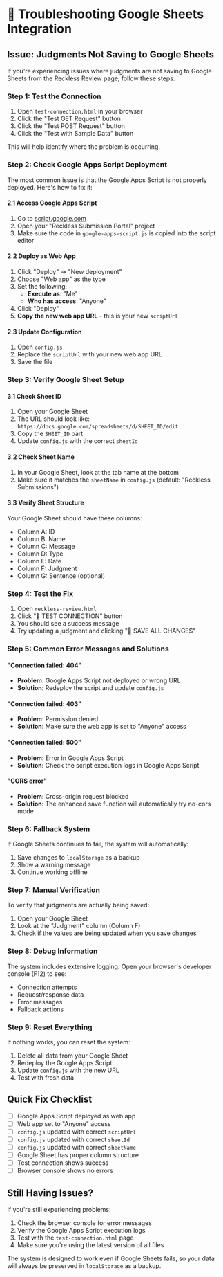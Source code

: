 # 🔧 Troubleshooting Google Sheets Integration

## Issue: Judgments Not Saving to Google Sheets

If you're experiencing issues where judgments are not saving to Google Sheets from the Reckless Review page, follow these steps:

### Step 1: Test the Connection

1. Open `test-connection.html` in your browser
2. Click the "Test GET Request" button
3. Click the "Test POST Request" button
4. Click the "Test with Sample Data" button

This will help identify where the problem is occurring.

### Step 2: Check Google Apps Script Deployment

The most common issue is that the Google Apps Script is not properly deployed. Here's how to fix it:

#### 2.1 Access Google Apps Script
1. Go to [script.google.com](https://script.google.com)
2. Open your "Reckless Submission Portal" project
3. Make sure the code in `google-apps-script.js` is copied into the script editor

#### 2.2 Deploy as Web App
1. Click "Deploy" → "New deployment"
2. Choose "Web app" as the type
3. Set the following:
   - **Execute as**: "Me"
   - **Who has access**: "Anyone"
4. Click "Deploy"
5. **Copy the new web app URL** - this is your new `scriptUrl`

#### 2.3 Update Configuration
1. Open `config.js`
2. Replace the `scriptUrl` with your new web app URL
3. Save the file

### Step 3: Verify Google Sheet Setup

#### 3.1 Check Sheet ID
1. Open your Google Sheet
2. The URL should look like: `https://docs.google.com/spreadsheets/d/SHEET_ID/edit`
3. Copy the `SHEET_ID` part
4. Update `config.js` with the correct `sheetId`

#### 3.2 Check Sheet Name
1. In your Google Sheet, look at the tab name at the bottom
2. Make sure it matches the `sheetName` in `config.js` (default: "Reckless Submissions")

#### 3.3 Verify Sheet Structure
Your Google Sheet should have these columns:
- Column A: ID
- Column B: Name  
- Column C: Message
- Column D: Type
- Column E: Date
- Column F: Judgment
- Column G: Sentence (optional)

### Step 4: Test the Fix

1. Open `reckless-review.html`
2. Click "🔧 TEST CONNECTION" button
3. You should see a success message
4. Try updating a judgment and clicking "💾 SAVE ALL CHANGES"

### Step 5: Common Error Messages and Solutions

#### "Connection failed: 404"
- **Problem**: Google Apps Script not deployed or wrong URL
- **Solution**: Redeploy the script and update `config.js`

#### "Connection failed: 403"
- **Problem**: Permission denied
- **Solution**: Make sure the web app is set to "Anyone" access

#### "Connection failed: 500"
- **Problem**: Error in Google Apps Script
- **Solution**: Check the script execution logs in Google Apps Script

#### "CORS error"
- **Problem**: Cross-origin request blocked
- **Solution**: The enhanced save function will automatically try no-cors mode

### Step 6: Fallback System

If Google Sheets continues to fail, the system will automatically:
1. Save changes to `localStorage` as a backup
2. Show a warning message
3. Continue working offline

### Step 7: Manual Verification

To verify that judgments are actually being saved:

1. Open your Google Sheet
2. Look at the "Judgment" column (Column F)
3. Check if the values are being updated when you save changes

### Step 8: Debug Information

The system includes extensive logging. Open your browser's developer console (F12) to see:
- Connection attempts
- Request/response data
- Error messages
- Fallback actions

### Step 9: Reset Everything

If nothing works, you can reset the system:

1. Delete all data from your Google Sheet
2. Redeploy the Google Apps Script
3. Update `config.js` with the new URL
4. Test with fresh data

## Quick Fix Checklist

- [ ] Google Apps Script deployed as web app
- [ ] Web app set to "Anyone" access
- [ ] `config.js` updated with correct `scriptUrl`
- [ ] `config.js` updated with correct `sheetId`
- [ ] `config.js` updated with correct `sheetName`
- [ ] Google Sheet has proper column structure
- [ ] Test connection shows success
- [ ] Browser console shows no errors

## Still Having Issues?

If you're still experiencing problems:

1. Check the browser console for error messages
2. Verify the Google Apps Script execution logs
3. Test with the `test-connection.html` page
4. Make sure you're using the latest version of all files

The system is designed to work even if Google Sheets fails, so your data will always be preserved in `localStorage` as a backup.
